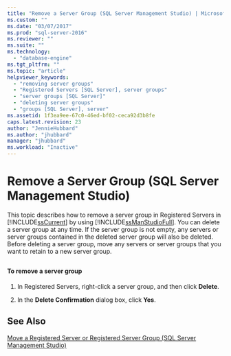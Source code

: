 ```yaml
---
title: "Remove a Server Group (SQL Server Management Studio) | Microsoft Docs"
ms.custom: ""
ms.date: "03/07/2017"
ms.prod: "sql-server-2016"
ms.reviewer: ""
ms.suite: ""
ms.technology: 
  - "database-engine"
ms.tgt_pltfrm: ""
ms.topic: "article"
helpviewer_keywords: 
  - "removing server groups"
  - "Registered Servers [SQL Server], server groups"
  - "server groups [SQL Server]"
  - "deleting server groups"
  - "groups [SQL Server], server"
ms.assetid: 1f3ea9ee-67c0-46ed-bf02-ceca92d3b8fe
caps.latest.revision: 23
author: "JennieHubbard"
ms.author: "jhubbard"
manager: "jhubbard"
ms.workload: "Inactive"
---
```

# Remove a Server Group (SQL Server Management Studio)
  This topic describes how to remove a server group in Registered Servers in [!INCLUDE[ssCurrent](../../includes/sscurrent-md.md)] by using [!INCLUDE[ssManStudioFull](../../includes/ssmanstudiofull-md.md)]. You can delete a server group at any time. If the server group is not empty, any servers or server groups contained in the deleted server group will also be deleted. Before deleting a server group, move any servers or server groups that you want to retain to a new server group.  
  
##  <a name="SSMSProcedure"></a>  
  
#### To remove a server group  
  
1.  In Registered Servers, right-click a server group, and then click **Delete**.  
  
2.  In the **Delete Confirmation** dialog box, click **Yes**.  
  
## See Also  
 [Move a Registered Server or Registered Server Group &#40;SQL Server Management Studio&#41;](../../tools/sql-server-management-studio/move-a-registered-server-or-registered-server-group.md)  
  
  
